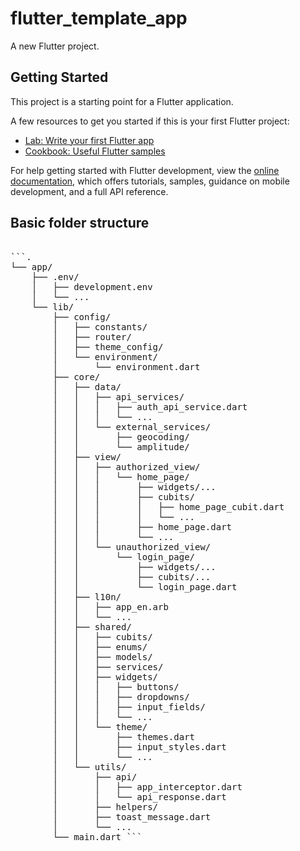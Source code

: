 # flutter_template_app

A new Flutter project.

## Getting Started

This project is a starting point for a Flutter application.

A few resources to get you started if this is your first Flutter project:

- [Lab: Write your first Flutter app](https://docs.flutter.dev/get-started/codelab)
- [Cookbook: Useful Flutter samples](https://docs.flutter.dev/cookbook)

For help getting started with Flutter development, view the
[online documentation](https://docs.flutter.dev/), which offers tutorials,
samples, guidance on mobile development, and a full API reference.

## Basic folder structure
<pre> 
```.
└── app/
    ├── .env/
    │   ├── development.env
    │   └── ...
    └── lib/
        ├── config/
        │   ├── constants/
        │   ├── router/
        │   ├── theme_config/
        │   └── environment/
        │       └── environment.dart
        ├── core/
        │   ├── data/
        │   │   ├── api_services/
        │   │   │   ├── auth_api_service.dart
        │   │   │   └── ...
        │   │   └── external_services/
        │   │       ├── geocoding/
        │   │       └── amplitude/
        │   ├── view/
        │   │   ├── authorized_view/
        │   │   │   └── home_page/
        │   │   │       ├── widgets/...
        │   │   │       ├── cubits/
        │   │   │       │   ├── home_page_cubit.dart
        │   │   │       │   └── ...
        │   │   │       ├── home_page.dart
        │   │   │       └── ...
        │   │   └── unauthorized_view/
        │   │       └── login_page/
        │   │           ├── widgets/...
        │   │           ├── cubits/...
        │   │           └── login_page.dart
        │   ├── l10n/
        │   │   ├── app_en.arb
        │   │   └── ...
        │   ├── shared/
        │   │   ├── cubits/
        │   │   ├── enums/
        │   │   ├── models/
        │   │   ├── services/
        │   │   ├── widgets/
        │   │   │   ├── buttons/
        │   │   │   ├── dropdowns/
        │   │   │   ├── input_fields/
        │   │   │   └── ...
        │   │   └── theme/
        │   │       ├── themes.dart
        │   │       ├── input_styles.dart
        │   │       └── ...
        │   └── utils/
        │       ├── api/
        │       │   ├── app_interceptor.dart
        │       │   └── api_response.dart
        │       ├── helpers/
        │       ├── toast_message.dart
        │       └── ...
        └── main.dart ``` </pre>

